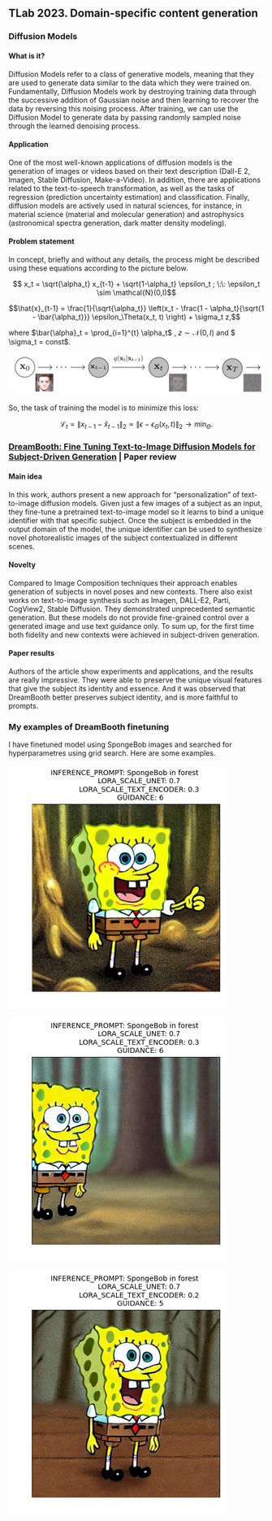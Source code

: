 ## TLab 2023. Domain-specific content generation

### Diffusion Models

####  What is it?

Diffusion Models refer to a class of generative models, meaning that they are used to generate data similar to the data which they were trained on. Fundamentally, Diffusion Models work by destroying training data through the successive addition of Gaussian noise and then learning to recover the data by reversing this noising process. After training, we can use the Diffusion Model to generate data by passing randomly sampled noise through the learned denoising process.

####  Application

One of the most well-known applications of diffusion models is the generation of images or videos based on their text description (Dall-E 2, Imagen, Stable Diffusion, Make-a-Video). In addition, there are applications related to the text-to-speech transformation, as well as the tasks of regression (prediction uncertainty estimation) and classification. Finally, diffusion models are actively used in natural sciences, for instance, in material science (material and molecular generation) and astrophysics (astronomical spectra generation, dark matter density modeling).

####  Problem statement

In concept, briefly and without any details, the process might be described using these equations according to the picture below.

<!-- ![photo](diffusion_model.png)  -->

$$ x_t = \sqrt{\alpha_t} x_{t-1} + \sqrt{1-\alpha_t} \epsilon_t ; \:\: \epsilon_t \sim \mathcal{N}(0,I)$$


$$\hat{x}_{t-1} = \frac{1}{\sqrt{\alpha_t}} \left(x_t - \frac{1 - \alpha_t}{\sqrt{1 - \bar{\alpha_t}}} \epsilon_\Theta(x_t, t) \right) + \sigma_t z,$$  

where $\bar{\alpha}_t = \prod_{i=1}^{t} \alpha_t$ ,  $z \sim \mathcal{N}(0,I)$ and $ \sigma_t = const$.

![photo](diffusion_model.png) 

So, the task of training the model is to minimize this loss:

$$ \mathcal{L}_t = \|x_{t-1} - \hat{x}_{t-1}\|_2 \propto \| \epsilon - \epsilon_\Theta(x_t, t)\|_2 \rightarrow \min_{\Theta} .$$


### [DreamBooth: Fine Tuning Text-to-Image Diffusion Models for Subject-Driven Generation](https://arxiv.org/abs/2208.12242) | Paper review

####   Main idea 

In this work, authors present a new approach for “personalization” of text-to-image diffusion models. Given just a few images of a subject as an input, they fine-tune a pretrained text-to-image model so it learns to bind a unique identifier with that specific subject. Once the subject is embedded in the output domain of the model, the unique identifier can be used to synthesize novel photorealistic images of the subject contextualized in different scenes.

####  Novelty

Compared to Image Composition techniques their approach enables generation of subjects in novel poses and new contexts. There also exist works on text-to-image synthesis such as Imagen, DALL-E2, Parti, CogView2, Stable Diffusion. They demonstrated unprecedented semantic generation. But these models do not provide fine-grained control over a generated image and use text guidance only. To sum up, for the first time both fidelity and new contexts were achieved in subject-driven generation.

 ####  Paper results

Authors of the article show experiments and applications, and the results are really impressive. They were able to preserve the unique visual features that give the subject its identity and essence. And it was observed that DreamBooth better preserves subject identity, and is more faithful to prompts.

### My examples of DreamBooth finetuning
I have finetuned model using SpongeBob images and searched for hyperparametres using grid search. Here are some examples.

![photo](output1.png)

![photo](output2.png)

![photo](output3.png)